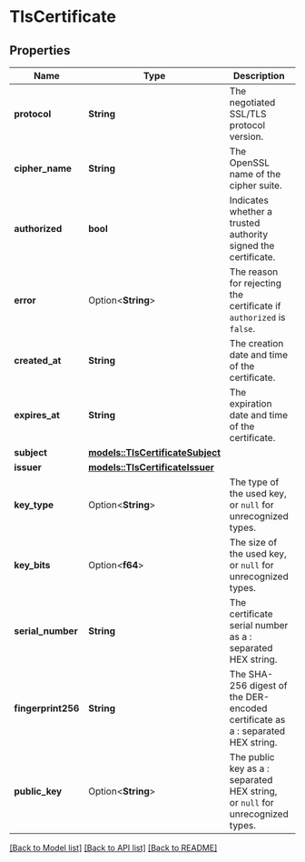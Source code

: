 # TlsCertificate

## Properties

Name | Type | Description | Notes
------------ | ------------- | ------------- | -------------
**protocol** | **String** | The negotiated SSL/TLS protocol version.  | 
**cipher_name** | **String** | The OpenSSL name of the cipher suite.  | 
**authorized** | **bool** | Indicates whether a trusted authority signed the certificate.  | 
**error** | Option<**String**> | The reason for rejecting the certificate if `authorized` is `false`.  | [optional]
**created_at** | **String** | The creation date and time of the certificate. | 
**expires_at** | **String** | The expiration date and time of the certificate. | 
**subject** | [**models::TlsCertificateSubject**](TlsCertificateSubject.md) |  | 
**issuer** | [**models::TlsCertificateIssuer**](TlsCertificateIssuer.md) |  | 
**key_type** | Option<**String**> | The type of the used key, or `null` for unrecognized types. | 
**key_bits** | Option<**f64**> | The size of the used key, or `null` for unrecognized types. | 
**serial_number** | **String** | The certificate serial number as a : separated HEX string.  | 
**fingerprint256** | **String** | The SHA-256 digest of the DER-encoded certificate as a : separated HEX string.  | 
**public_key** | Option<**String**> | The public key as a : separated HEX string, or `null` for unrecognized types.  | 

[[Back to Model list]](../README.md#documentation-for-models) [[Back to API list]](../README.md#documentation-for-api-endpoints) [[Back to README]](../README.md)



